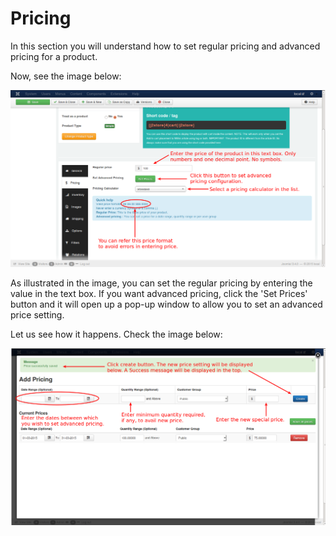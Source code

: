 # Pricing

In this section you will understand how to set regular pricing and advanced pricing for a product.

Now, see the image below:

![Simple Product Pricing](product_simple_pricing.png)

As illustrated in the image, you can set the regular pricing by entering the value in the text box. If you want advanced pricing, click the 'Set Prices' button and it will open up a pop-up window to allow you to set an advanced price setting.

Let us see how it happens. Check the image below:

![](product_simple_add_pricing.png)
